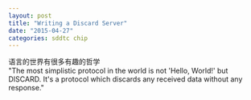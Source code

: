 ```yaml
---
layout: post
title: "Writing a Discard Server"
date: "2015-04-27"
categories: sddtc chip
---
```


语言的世界有很多有趣的哲学  
"The most simplistic protocol in the world is not 'Hello, World!' but DISCARD. It's a protocol which discards any received data without any response."
